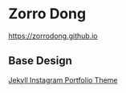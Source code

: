
# Zorro Dong
https://zorrodong.github.io

## Base Design
[Jekyll Instagram Portfolio
Theme](https://github.com/portfolio-central/jekyll-instagram-portfolio-theme)
